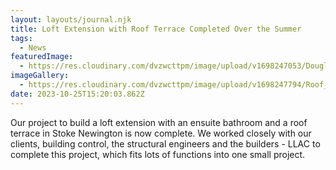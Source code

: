 ```yaml
---
layout: layouts/journal.njk
title: Loft Extension with Roof Terrace Completed Over the Summer
tags:
  - News
featuredImage:
  - https://res.cloudinary.com/dvzwcttpm/image/upload/v1698247053/Douglas_Architects_Stoke_Newington_Loft_Extension_with_Roof_Terrace_kquc2z.jpg
imageGallery:
  - https://res.cloudinary.com/dvzwcttpm/image/upload/v1698247794/Roof_terrace_in_stoke_newington_Douglas_Architects_pzamga.jpg
date: 2023-10-25T15:20:03.862Z
---
```

O﻿ur project to build a loft extension with an ensuite bathroom and a roof terrace in Stoke Newington is now complete. We worked closely with our clients, building control, the structural engineers and the builders - LLAC to complete this project, which fits lots of functions into one small project.